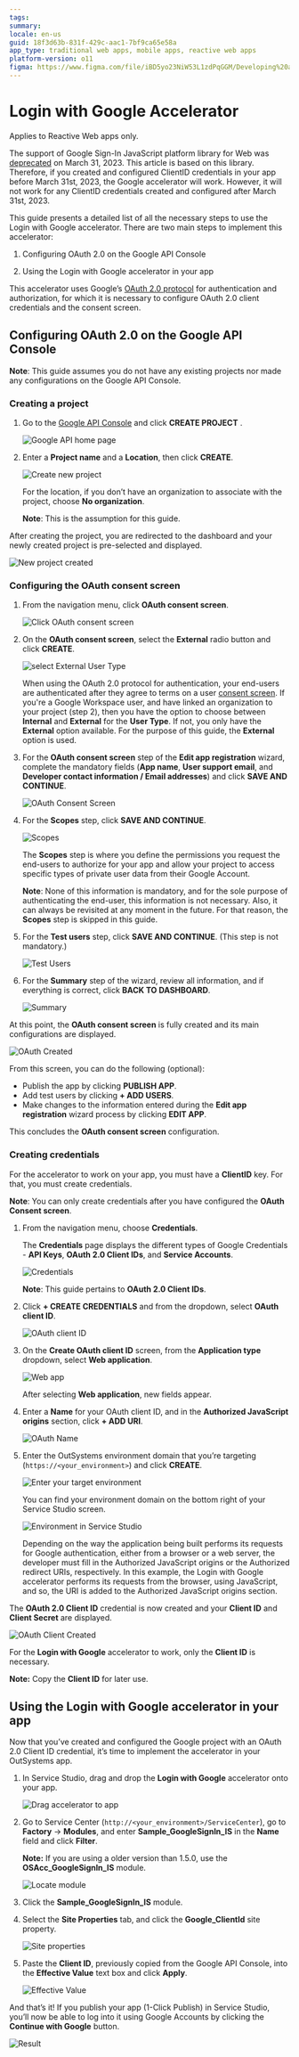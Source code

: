 ```yaml
---
tags: 
summary: 
locale: en-us
guid: 18f3d63b-831f-429c-aac1-7bf9ca65e58a
app_type: traditional web apps, mobile apps, reactive web apps
platform-version: o11
figma: https://www.figma.com/file/iBD5yo23NiW53L1zdPqGGM/Developing%20an%20Application?node-id=1933:21027
---
```


# Login with Google Accelerator

<div class="info" markdown="1">

Applies to Reactive Web apps only. 

</div>

<div class="warning" markdown="1">

 The support of Google Sign-In JavaScript platform library for Web was  [deprecated](https://developers.googleblog.com/2021/08/gsi-jsweb-deprecation.html) on  March 31, 2023. This article is based on this library. Therefore, if you created and configured ClientID credentials in your app before March 31st, 2023, the Google accelerator will work.  However, it will not work for any ClientID credentials created and configured after March 31st, 2023.

</div>

This guide presents a detailed list of all the necessary steps to use the Login with Google accelerator. There are two main steps to implement this accelerator:

1. Configuring OAuth 2.0 on the Google API Console

1. Using the Login with Google accelerator in your app

This accelerator uses Google’s [OAuth 2.0 protocol](https://tools.ietf.org/html/rfc6749) for authentication and authorization, for which it is necessary to configure OAuth 2.0 client credentials and the consent screen.

## Configuring OAuth 2.0 on the Google API Console

**Note**: This guide assumes you do not have any existing projects nor made any configurations on the Google API Console. 

### Creating a project

1. Go to the [Google API Console](https://console.developers.google.com/) and click **CREATE PROJECT** .

    ![Google API home page](images/api-home-gc.png)

1. Enter a **Project name** and a **Location**, then click **CREATE**. 

    ![Create new project](images/api-new-project-gc.png)

    For the location, if you don’t have an organization to associate with the project, choose **No organization**. 
    
    **Note**: This is the assumption for this guide. 

After creating the project, you are redirected to the dashboard and your newly created project is pre-selected and displayed.

![New project created](images/api-project-created-gc.png)

### Configuring the OAuth consent screen

1. From the navigation menu, click **OAuth consent screen**.

    ![Click OAuth consent screen](images/api-oauth-consent-gc.png)

1. On the **OAuth consent screen**, select the **External** radio button and click **CREATE**.

    ![select External User Type](images/api-external-gc.png)

    When using the OAuth 2.0 protocol for authentication, your end-users are authenticated after they agree to terms on a user [consent screen](https://support.google.com/cloud/answer/10311615?hl=en&ref_topic=3473162). If you're a Google Workspace user, and have linked an organization to your project (step 2), then you have the option to choose between **Internal** and **External** for the **User Type**. If not, you only have the **External** option available. For the purpose of this guide, the **External** option is used. 

1. For the **OAuth consent screen** step of the **Edit app registration** wizard, complete the mandatory fields (**App name**, **User support email**, and **Developer contact information / Email addresses**) and click **SAVE AND CONTINUE**.

    ![OAuth Consent Screen](images/api-oauth-gc.png)

1. For the **Scopes** step, click **SAVE AND CONTINUE**.

    ![Scopes](images/api-scopes-gc.png)

    The **Scopes** step is where you define the permissions you request the end-users to authorize for your app and allow your project to access specific types of private user data from their Google Account.

    **Note**: None of this information is mandatory, and for the sole purpose of authenticating the end-user, this information is not necessary. Also, it can always be revisited at any moment in the future. For that reason, the **Scopes** step is skipped in this guide. 

1. For the **Test users** step, click **SAVE AND CONTINUE**. (This step is not mandatory.)

    ![Test Users](images/api-testusers-gc.png)

1. For the **Summary** step of the wizard, review all information, and if everything is correct, click **BACK TO DASHBOARD**.

    ![Summary](images/api-summary-gc.png)

At this point, the **OAuth consent screen** is fully created and its main configurations are displayed.

![OAuth Created](images/api-oauth-created-gc.png)

From this screen, you can do the following (optional):

* Publish the app by clicking **PUBLISH APP**. 
* Add test users by clicking **+ ADD USERS**.
* Make changes to the information entered during the **Edit app registration** wizard process by clicking **EDIT APP**.

This concludes the **OAuth consent screen** configuration.

### Creating credentials

For the accelerator to work on your app, you must have a **ClientID** key. For that, you must create credentials. 

**Note**: You can only create credentials after you have configured the **OAuth Consent screen**.

1. From the navigation menu, choose **Credentials**.

    The **Credentials** page displays the different types of Google Credentials - **API Keys**, **OAuth 2.0 Client IDs**, and **Service Accounts**.

    ![Credentials](images/api-credentials-gc.png)

    **Note**: This guide pertains to **OAuth 2.0 Client IDs**.

1. Click **+ CREATE CREDENTIALS** and from the dropdown, select **OAuth client ID**.

    ![OAuth client ID](images/api-client-gc.png)

1. On the **Create OAuth client ID** screen, from the **Application type** dropdown, select **Web application**.

    ![Web app](images/api-webapp-gc.png)

    After selecting **Web application**, new fields appear.

1. Enter a **Name** for your OAuth client ID, and in the **Authorized JavaScript origins** section, click **+ ADD URI**. 

    ![OAuth Name](images/api-oauth-name-gc.png)

1. Enter the OutSystems environment domain that you’re targeting (`https://<your_environment>`) and click **CREATE**.

    ![Enter your target environment](images/enter-environment-gc.png)

    You can find your environment domain on the bottom right of your Service Studio screen.

    ![Environment in Service Studio](images/environment-ss.png)

    Depending on the way the application being built performs its requests for Google authentication, either from a browser or a web server, the developer must fill in the Authorized JavaScript origins or the Authorized redirect URIs, respectively. In this example, the Login with Google accelerator performs its requests from the browser, using JavaScript, and so, the URI is added to the Authorized JavaScript origins section. 

The **OAuth 2.0 Client ID** credential is now created and your **Client ID** and **Client Secret** are displayed.

![OAuth Client Created](images/api-client-created-gc.png)

For the **Login with Google** accelerator to work, only the **Client ID** is necessary. 

**Note:** Copy the **Client ID** for later use. 

## Using the Login with Google accelerator in your app 

Now that you’ve created and configured the Google project with an OAuth 2.0 Client ID credential, it’s time to implement the accelerator in your OutSystems app.

1. In Service Studio, drag and drop the **Login with Google** accelerator onto your app.

    ![Drag accelerator to app](images/drag-acc-ss.png)

1. Go to Service Center (`http://<your_environment>/ServiceCenter`), go to **Factory** -> **Modules**, and enter **Sample_GoogleSignIn_IS** in the **Name** field and click **Filter**.

    **Note:** If you are using a older version than 1.5.0, use the **OSAcc_GoogleSignIn_IS** module.

    ![Locate module](images/locate-module-sc.png)

1. Click the **Sample_GoogleSignIn_IS** module.

1. Select the **Site Properties** tab, and click the **Google_ClientId** site property.

    ![Site properties](images/siteprop-sc.png)

1. Paste the **Client ID**, previously copied from the Google API Console, into the **Effective Value** text box and click **Apply**.

    ![Effective Value](images/effectval-sc.png)

And that’s it! If you publish your app (1-Click Publish) in Service Studio, you’ll now be able to log into it using Google Accounts by clicking the **Continue with Google** button.

![Result](images/result-ss.png)
